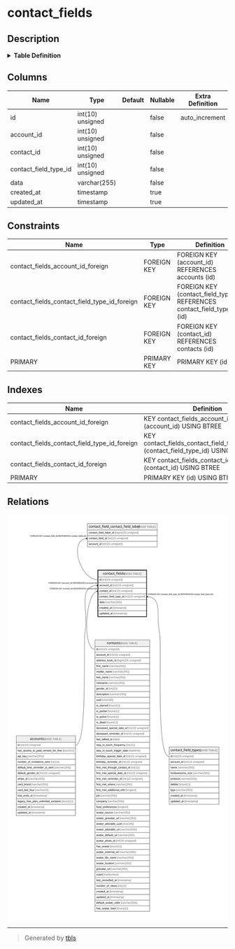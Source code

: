 # contact_fields

## Description

<details>
<summary><strong>Table Definition</strong></summary>

```sql
CREATE TABLE `contact_fields` (
  `id` int(10) unsigned NOT NULL AUTO_INCREMENT,
  `account_id` int(10) unsigned NOT NULL,
  `contact_id` int(10) unsigned NOT NULL,
  `contact_field_type_id` int(10) unsigned NOT NULL,
  `data` varchar(255) COLLATE utf8mb4_unicode_ci NOT NULL,
  `created_at` timestamp NULL DEFAULT NULL,
  `updated_at` timestamp NULL DEFAULT NULL,
  PRIMARY KEY (`id`),
  KEY `contact_fields_account_id_foreign` (`account_id`),
  KEY `contact_fields_contact_id_foreign` (`contact_id`),
  KEY `contact_fields_contact_field_type_id_foreign` (`contact_field_type_id`),
  CONSTRAINT `contact_fields_account_id_foreign` FOREIGN KEY (`account_id`) REFERENCES `accounts` (`id`) ON DELETE CASCADE,
  CONSTRAINT `contact_fields_contact_field_type_id_foreign` FOREIGN KEY (`contact_field_type_id`) REFERENCES `contact_field_types` (`id`) ON DELETE CASCADE,
  CONSTRAINT `contact_fields_contact_id_foreign` FOREIGN KEY (`contact_id`) REFERENCES `contacts` (`id`) ON DELETE CASCADE
) ENGINE=InnoDB DEFAULT CHARSET=utf8mb4 COLLATE=utf8mb4_unicode_ci
```

</details>

## Columns

| Name | Type | Default | Nullable | Extra Definition | Children | Parents | Comment |
| ---- | ---- | ------- | -------- | --------------- | -------- | ------- | ------- |
| id | int(10) unsigned |  | false | auto_increment | [contact_field_contact_field_label](contact_field_contact_field_label.md) |  |  |
| account_id | int(10) unsigned |  | false |  |  | [accounts](accounts.md) |  |
| contact_id | int(10) unsigned |  | false |  |  | [contacts](contacts.md) |  |
| contact_field_type_id | int(10) unsigned |  | false |  |  | [contact_field_types](contact_field_types.md) |  |
| data | varchar(255) |  | false |  |  |  |  |
| created_at | timestamp |  | true |  |  |  |  |
| updated_at | timestamp |  | true |  |  |  |  |

## Constraints

| Name | Type | Definition |
| ---- | ---- | ---------- |
| contact_fields_account_id_foreign | FOREIGN KEY | FOREIGN KEY (account_id) REFERENCES accounts (id) |
| contact_fields_contact_field_type_id_foreign | FOREIGN KEY | FOREIGN KEY (contact_field_type_id) REFERENCES contact_field_types (id) |
| contact_fields_contact_id_foreign | FOREIGN KEY | FOREIGN KEY (contact_id) REFERENCES contacts (id) |
| PRIMARY | PRIMARY KEY | PRIMARY KEY (id) |

## Indexes

| Name | Definition |
| ---- | ---------- |
| contact_fields_account_id_foreign | KEY contact_fields_account_id_foreign (account_id) USING BTREE |
| contact_fields_contact_field_type_id_foreign | KEY contact_fields_contact_field_type_id_foreign (contact_field_type_id) USING BTREE |
| contact_fields_contact_id_foreign | KEY contact_fields_contact_id_foreign (contact_id) USING BTREE |
| PRIMARY | PRIMARY KEY (id) USING BTREE |

## Relations

![er](contact_fields.svg)

---

> Generated by [tbls](https://github.com/k1LoW/tbls)
